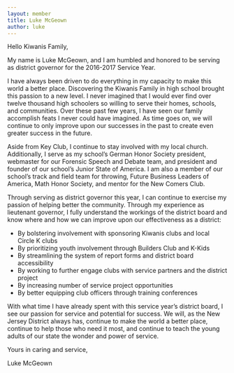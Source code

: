 ```yaml
---
layout: member
title: Luke McGeown
author: luke
---
```


Hello Kiwanis Family,

My name is Luke McGeown, and I am humbled and honored to be serving as district governor for the 2016-2017 Service Year.

I have always been driven to do everything in my capacity to make this world a better place. Discovering the Kiwanis Family in high school brought this passion to a new level. I never imagined that I would ever find over twelve thousand high schoolers so willing to serve their homes, schools, and communities. Over these past few years, I have seen our family accomplish feats I never could have imagined. As time goes on, we will continue to only improve upon our successes in the past to create even greater success in the future.

Aside from Key Club, I continue to stay involved with my local church.  Additionally, I serve as my school’s
German Honor Society president, webmaster for our Forensic Speech and Debate team, and president and founder of our school’s Junior State of America. I am also a member of our school’s track and field team for throwing, Future Business Leaders of America, Math Honor Society, and mentor for the New Comers Club.

Through serving as district governor this year, I can continue to exercise my passion of helping better the community. Through my experience as lieutenant governor, I fully understand the workings of the district board and know where and how we can improve upon our effectiveness as a district:

* By bolstering involvement with sponsoring Kiwanis clubs and local Circle K clubs
* By prioritizing youth involvement through Builders Club and K-Kids
* By streamlining the system of report forms and district board accessibility
* By working to further engage clubs with service partners and the district project
* By increasing number of service project opportunities
* By better equipping club officers through training conferences

With what time I have already spent with this service year’s district board, I see our passion for service and potential for success. We will, as the New Jersey District always has, continue to make the world a better place, continue to help those who need it most, and continue to teach the young adults of our state the wonder and power of service.

Yours in caring and service,

Luke McGeown